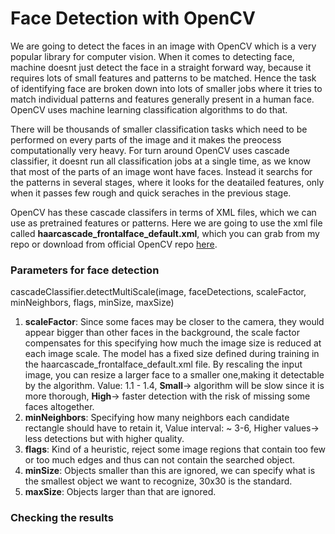 # Face Detection with OpenCV

We are going to detect the faces in an image with OpenCV which is a very popular library for computer vision. When it comes to detecting face, machine doesnt just
detect the face in a straight forward way, because it requires lots of small features and patterns to be matched. Hence the task of identifying face are broken down
into lots of smaller jobs where it tries to match individual patterns and features generally present in a human face. OpenCV uses machine learning classification
algorithms to do that.  

There will be thousands of smaller classification tasks which need to be performed on every parts of the image and it makes the preocess computationally very heavy.
For turn around OpenCV uses cascade classifier, it doesnt run all classification jobs at a single time, as we know that most of the parts of an image wont have faces.
Instead it searchs for the patterns in several stages, where it looks for the deatailed features, only when it passes few rough and quick seraches in the previous
stage.  

OpenCV has these cascade classifers in terms of XML files, which we can use as pretrained features or patterns. Here we are going to use the xml file called 
**haarcascade_frontalface_default.xml**, which you can grab from my repo or download from official OpenCV repo [here](https://github.com/opencv/opencv/tree/master/data/haarcascades).


### Parameters for face detection
cascadeClassifier.detectMultiScale(image, faceDetections, scaleFactor, minNeighbors, flags, minSize, maxSize)  

1. **scaleFactor**: Since some faces may be closer to the camera, they would appear bigger than other faces in the background, the scale factor compensates for this
specifying how much the image size is reduced at each image scale. The model has a fixed size defined during training in the haarcascade_frontalface_default.xml file.
By rescaling the input image, you can resize a larger face to a smaller one,making it detectable by the algorithm. Value: 1.1 - 1.4, **Small**-> algorithm will be
slow since it is more thorough, **High**-> faster detection with the risk of missing some faces altogether.  
2. **minNeighbors**: Specifying how many neighbors each candidate rectangle should have to retain it, Value interval: ~ 3-6, Higher values-> less detections but with
higher quality.  
3. **flags**: Kind of a heuristic, reject some image regions that contain too few or too much edges and thus can not contain the searched object.  
4. **minSize**: Objects smaller than this are ignored,	we can specify what is the smallest object we want to recognize, 30x30 is the standard.  
5. **maxSize**: Objects larger than that are ignored.

### Checking the results
